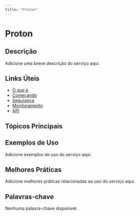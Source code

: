 ```yaml
---
title: "Proton"
---
```


# Proton

## Descrição

Adicione uma breve descrição do serviço aqui.

## Links Úteis

- [O que é](https://docs.aws.amazon.com/proton/latest/userguide/what-is.html)
- [Começando](https://docs.aws.amazon.com/proton/latest/userguide/getting-started.html)
- [Segurança](https://docs.aws.amazon.com/proton/latest/userguide/security.html)
- [Monitoramento](https://docs.aws.amazon.com/proton/latest/userguide/monitoring.html)
- [API](https://docs.aws.amazon.com/proton/latest/userguide/api.html)

## Tópicos Principais



## Exemplos de Uso

Adicione exemplos de uso do serviço aqui.

## Melhores Práticas

Adicione melhores práticas relacionadas ao uso do serviço aqui.

## Palavras-chave

Nenhuma palavra-chave disponível.
